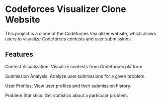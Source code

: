 # Codeforces Visualizer Clone Website

This project is a clone of the Codeforces Visualizer website, which allows users to visualize Codeforces contests and user submissions.
## Features

Contest Visualization: Visualize contests from Codeforces platform.

Submission Analysis: Analyze user submissions for a given problem.

User Profiles: View user profiles and their submission history.

Problem Statistics: Get statistics about a particular problem.
